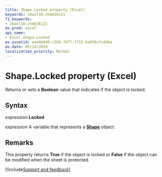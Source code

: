 ```yaml
---
title: Shape.Locked property (Excel)
keywords: vbaxl10.chm636121
f1_keywords:
- vbaxl10.chm636121
ms.prod: excel
api_name:
- Excel.Shape.Locked
ms.assetid: ead4e049-c358-7d77-f715-be9f8cfcdd4a
ms.date: 05/14/2019
localization_priority: Normal
---
```



# Shape.Locked property (Excel)

Returns or sets a **Boolean** value that indicates if the object is locked.


## Syntax

_expression_.**Locked**

_expression_ A variable that represents a **[Shape](Excel.Shape.md)** object.


## Remarks

This property returns **True** if the object is locked or **False** if the object can be modified when the sheet is protected.




[!include[Support and feedback](~/includes/feedback-boilerplate.md)]
